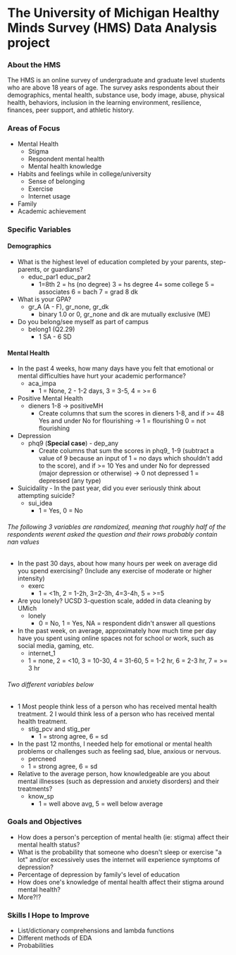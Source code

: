 # The University of Michigan Healthy Minds Survey (HMS) Data Analysis project
### About the HMS
The HMS is an online survey of undergraduate and graduate level students who are above 18 years of age. The survey asks respondents about their demographics, mental health, substance use, body image, abuse, physical health, behaviors, inclusion in the learning environment, resilience, finances, peer support, and athletic history. 

### Areas of Focus
* Mental Health
  * Stigma
  * Respondent mental health
  * Mental health knowledge
* Habits and feelings while in college/university
  * Sense of belonging
  * Exercise
  * Internet usage
* Family
* Academic achievement

### Specific Variables
#### Demographics
* What is the highest level of education completed by your parents, step-parents, or guardians?
    * educ_par1  educ_par2  
        * 1=8th 2 = hs (no degree) 3 = hs degree 4= some college 5 = associates 6 = bach 7 = grad 8 dk
* What is your GPA?
  * gr_A (A - F), gr_none, gr_dk
      * binary 1.0 or 0, gr_none and dk are mutually exclusive (ME)
* Do you belong/see myself as part of campus
  * belong1 (Q2.29)
    * 1 SA - 6 SD

#### Mental Health
* In the past 4 weeks, how many days have you felt that
   emotional or mental difficulties have hurt your
   academic performance?
  * aca_impa
    * 1 = None, 2 - 1-2 days, 3 = 3-5, 4 = >= 6
* Positive Mental Health
  * dieners 1-8 -> positiveMH
    * Create columns that sum the scores in dieners 1-8, and if >= 48 Yes and under No for flourishing -> 1 = flourishing 0 = not flourishing
* Depression
  * phq9 (**Special case**) - dep_any
    *  Create columns that sum the scores in phq9_ 1-9 (subtract a value of 9 because an input of 1 = no days which shouldn't add to the score), and if >= 10 Yes and under No for depressed (major depression or otherwise) -> 0 not depressed 1 = depressed (any type)
* Suicidality - In the past year, did you ever seriously think about attempting suicide?
  * sui_idea
      * 1 = Yes, 0 = No
###### The following 3 variables are randomized, meaning that roughly half of the respondents werent asked the question and their rows probably contain nan values
* In the past 30 days, about how many hours per week on average did you spend exercising? (Include any exercise of moderate or higher intensity) 
    * exerc
      * 1 = <1h, 2 = 1-2h, 3=2-3h, 4=3-4h, 5 = >=5
* Are you lonely? UCSD 3-question scale, added in data cleaning by UMich
  * lonely
    * 0 = No, 1 = Yes, NA = respondent didn't answer all questions
* In the past week, on average, approximately how much time per day have you spent using online spaces not for school or work, such as social media, gaming, etc.
  *   internet_1
    * 1 = none, 2 = <10, 3 = 10-30, 4 = 31-60, 5 = 1-2 hr, 6 = 2-3 hr, 7 = >= 3 hr
###### Two different variables below
* 1 Most people think less of a person who has
received mental health treatment.
2 I would think less of a person who has received
mental health treatment.
  * stig_pcv and stig_per
    * 1 = strong agree, 6 = sd
* In the past 12 months, I needed help for
emotional or mental health problems or
challenges such as feeling sad, blue, anxious or
nervous.
  *  percneed
    * 1 = strong agree, 6 = sd
* Relative to the average person, how knowledgeable are you about
mental illnesses (such as depression and anxiety disorders) and their
treatments?
  * know_sp
    * 1 = well above avg, 5 = well below average

### Goals and Objectives
* How does a person's perception of mental health (ie: stigma) affect their mental health status?
* What is the probability that someone who doesn't sleep or exercise "a lot" and/or excessively uses the internet will experience symptoms of depression?
* Percentage of depression by family's level of education
* How does one's knowledge of mental health affect their stigma around mental health?
* More?!?

### Skills I Hope to Improve
* List/dictionary comprehensions and lambda functions
* Different methods of EDA
* Probabilities
